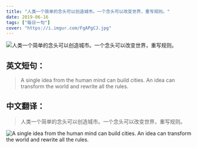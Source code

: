 ```yaml
---
title: "人类一个简单的念头可以创造城市。一个念头可以改变世界，重写规则。"
date: 2019-06-16
tags: ["每日一句"]
cover: "https://i.imgur.com/FgAPgCJ.jpg"
---
```


![人类一个简单的念头可以创造城市。一个念头可以改变世界，重写规则。](https://i.imgur.com/KL1dmPk.jpg)

## 英文短句：
> A single idea from the human mind can build cities. An idea can transform the world and rewrite all the rules.

<!--more-->

## 中文翻译：
> 人类一个简单的念头可以创造城市。一个念头可以改变世界，重写规则。

![A single idea from the human mind can build cities. An idea can transform the world and rewrite all the rules.](https://i.imgur.com/KVK6O0i.jpg)

